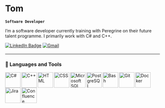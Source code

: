 # Tom
**`Software Developer`**

I’m a software developer currently training with Peregrine on their future talent programme. I primarily work with C# and C++.

<div id="badges">
  <a href="https://www.linkedin.com/in/tomstevens-gamedev/">
  <img title="LinkedIn" src="https://img.shields.io/badge/LinkedIn-blue?style=for-the-badge&logo=linkedin&logoColor=white" alt="LinkedIn Badge"/></a> 
  
  <a href="mailto:tomstevens.19.02@gmail.com" target="_blank">
  <img title="Email" src=https://img.shields.io/badge/gmail-%2300acee.svg?color=EA4335&style=for-the-badge&logo=gmail&logoColor=white alt="Gmail" style="margin-bottom: 5px;" /></a> 

</div>

---

### 🧰 Languages and Tools

<img align="left" alt="C#" title="C#" width="50px" src="https://cdn.jsdelivr.net/gh/devicons/devicon@latest/icons/csharp/csharp-original.svg" />
<img align="left" alt="C++" title="C++" width="50px" src="https://cdn.jsdelivr.net/gh/devicons/devicon@latest/icons/cplusplus/cplusplus-original.svg" />
<img align="left" alt="HTML" title="HTML" width="50px" src="https://cdn.jsdelivr.net/gh/devicons/devicon@latest/icons/html5/html5-original.svg" />
<img align="left" alt="CSS" title="CSS" width="50px" src="https://cdn.jsdelivr.net/gh/devicons/devicon@latest/icons/css3/css3-original.svg" />
<img align="left" alt="Microsoft SQL Server" title="Microsoft SQL Server" width="50px" src="https://cdn.jsdelivr.net/gh/devicons/devicon@latest/icons/microsoftsqlserver/microsoftsqlserver-original.svg" />
<img align="left" alt="PostgreSQL" title="PostgreSQL" width="50px" src="https://cdn.jsdelivr.net/gh/devicons/devicon@latest/icons/postgresql/postgresql-plain-wordmark.svg" />
<img align="left" alt="Bash" title="Bash" width="50px" src="https://cdn.jsdelivr.net/gh/devicons/devicon/icons/bash/bash-original.svg" />
<img align="left" alt="Git" title="Git" width="50px" src="https://cdn.jsdelivr.net/gh/devicons/devicon/icons/git/git-original.svg" />
<img align="left" alt="Docker" title="Docker" width="50px" src="https://cdn.jsdelivr.net/gh/devicons/devicon@latest/icons/docker/docker-original-wordmark.svg" />
<img align="left" alt="Jira" title="Jira" width="50px" src="https://cdn.jsdelivr.net/gh/devicons/devicon/icons/jira/jira-original-wordmark.svg" />
<img align="left" alt="Confluence" title="Confluence" width="50px" src="https://cdn.jsdelivr.net/gh/devicons/devicon/icons/confluence/confluence-original-wordmark.svg" />

<br />
